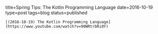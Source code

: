 
title=Spring Tips: The Kotlin Programming Language
date=2016-10-19
type=post
tags=blog
status=published
~~~~~~
[(2016-10-19) The Kotlin Programming Language](https://www.youtube.com/watch?v=90WRtrbRi0Y) 
            